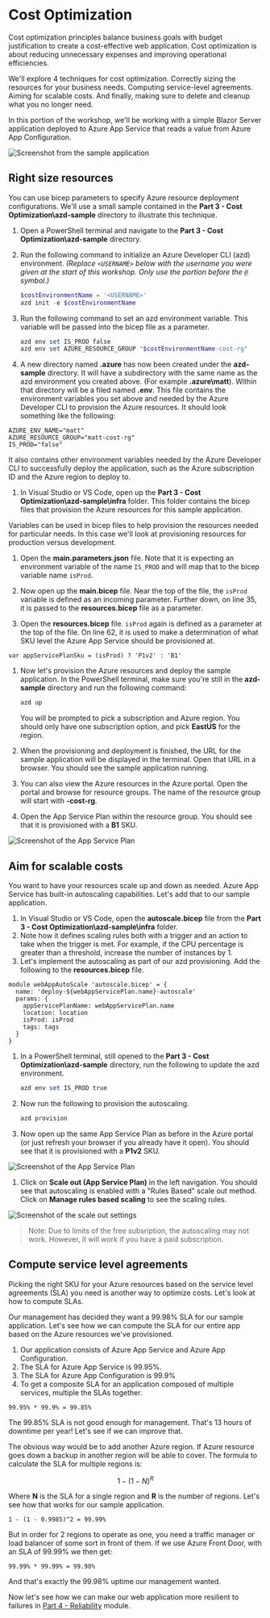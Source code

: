 # Cost Optimization

Cost optimization principles balance business goals with budget justification to create a cost-effective web application. Cost optimization is about reducing unnecessary expenses and improving operational efficiencies.

We'll explore 4 techniques for cost optimization. Correctly sizing the resources for your business needs. Computing service-level agreements. Aiming for scalable costs. And finally, making sure to delete and cleanup what you no longer need.

In this portion of the workshop, we'll be working with a simple Blazor Server application deployed to Azure App Service that reads a value from Azure App Configuration.

![Screenshot from the sample application](./images/sample-application.png)

## Right size resources

You can use bicep parameters to specify Azure resource deployment configurations. We'll use a small sample contained in the **Part 3 - Cost Optimization\azd-sample** directory to illustrate this technique.

1. Open a PowerShell terminal and navigate to the **Part 3 - Cost Optimization\azd-sample** directory.
1. Run the following command to initialize an Azure Developer CLI (azd) environment. _(Replace `<USERNAME>` below with the username you were given at the start of this workshop. Only use the portion before the `@` symbol.)_

    ```powershell
    $costEnvironmentName = '<USERNAME>'
    azd init -e $costEnvironmentName
    ```
1. Run the following command to set an azd environment variable. This variable will be passed into the bicep file as a parameter.

    ```powershell
    azd env set IS_PROD false
    azd env set AZURE_RESOURCE_GROUP "$costEnvironmentName-cost-rg"
    ```

1. A new directory named **.azure** has now been created under the **azd-sample** directory. It will have a subdirectory with the same name as the azd environment you created above. (For example **.azure\matt**). Within that directory will be a filed named **.env**. This file contains the environment variables you set above and needed by the Azure Developer CLI to provision the Azure resources. It should look something like the following:

  ```text
  AZURE_ENV_NAME="matt"
  AZURE_RESOURCE_GROUP="matt-cost-rg"
  IS_PROD="false"
  ```

  It also contains other environment variables needed by the Azure Developer CLI to successfully deploy the application, such as the Azure subscription ID and the Azure region to deploy to.

1. In Visual Studio or VS Code, open up the **Part 3 - Cost Optimization\azd-sample\infra** folder. This folder contains the bicep files that provision the Azure resources for this sample application.

  Variables can be used in bicep files to help provision the resources needed for particular needs. In this case we'll look at provisioning resources for production versus development.

1. Open the **main.parameters.json** file. Note that it is expecting an environment variable of the name `IS_PROD` and will map that to the bicep variable name `isProd`.

1. Now open up the **main.bicep** file. Near the top of the file, the `isProd` variable is defined as an incoming parameter. Further down, on line 35, it is passed to the **resources.bicep** file as a parameter.

1. Open the **resources.bicep** file. `isProd` again is defined as a parameter at the top of the file. On line 62, it is used to make a determination of what SKU level the Azure App Service should be provisioned at.

  ```bicep
  var appServicePlanSku = (isProd) ? 'P1v2' : 'B1'
  ```

1. Now let's provision the Azure resources and deploy the sample application. In the PowerShell terminal, make sure you're still in the **azd-sample** directory and run the following command:

    ```powershell
    azd up
    ```

    You will be prompted to pick a subscription and Azure region. You should only have one subscription option, and pick **EastUS** for the region.

2. When the provisioning and deployment is finished, the URL for the sample application will be displayed in the terminal. Open that URL in a browser. You should see the sample application running.

3. You can also view the Azure resources in the Azure portal. Open the portal and browse for resource groups. The name of the resource group will start with  **<USERNAME>-cost-rg**.

4. Open the App Service Plan within the resource group. You should see that it is provisioned with a **B1** SKU.

![Screenshot of the App Service Plan](./images/app-service-plan.png)

## Aim for scalable costs

You want to have your resources scale up and down as needed. Azure App Service has built-in autoscaling capabilities. Let's add that to our sample application.

1. In Visual Studio or VS Code, open the **autoscale.bicep** file from the **Part 3 - Cost Optimization\azd-sample\infra** folder.
1. Note how it defines scaling rules both with a trigger and an action to take when the trigger is met. For example, if the CPU percentage is greater than a threshold, increase the number of instances by 1.
1. Let's implement the autoscaling as part of our azd provisioning. Add the following to the **resources.bicep** file.

  ```bicep
  module webAppAutoScale 'autoscale.bicep' = {
    name: 'deploy-${webAppServicePlan.name}-autoscale'
    params: {
      appServicePlanName: webAppServicePlan.name
      location: location
      isProd: isProd
      tags: tags
    }
  }
  ```

1. In a PowerShell terminal, still opened to the **Part 3 - Cost Optimization\azd-sample** directory, run the following to update the azd environment.

    ```powershell
    azd env set IS_PROD true
    ```

1. Now run the following to provision the autoscaling.

    ```powershell
    azd provision
    ```

1. Now open up the same App Service Plan as before in the Azure portal (or just refresh your browser if you already have it open). You should see that it is provisioned with a **P1v2** SKU.

![Screenshot of the App Service Plan](./images/app-service-plan-p1v2.png)

1. Click on **Scale out (App Service Plan)** in the left navigation. You should see that autoscaling is enabled with a "Rules Based" scale out method.  Click on **Manage rules based scaling** to see the scaling rules.

![Screenshot of the scale out settings](./images/scale-out.png)

> Note: Due to limits of the free subsription, the autoscaling may not work. However, it will work if you have a paid subscription.

## Compute service level agreements

Picking the right SKU for your Azure resources based on the service level agreements (SLA) you need is another way to optimize costs. Let's look at how to compute SLAs.

Our management has decided they want a 99.98% SLA for our sample application. Let's see how we can compute the SLA for our entire app based on the Azure resources we've provisioned.

1. Our application consists of Azure App Service and Azure App Configuration.
  1. The SLA for Azure App Service is 99.95%.
  1. The SLA for Azure App Configuration is 99.9%
1. To get a composite SLA for an application composed of multiple services, multiple the SLAs together.

  ```text
  99.95% * 99.9% = 99.85%
  ```

The 99.85% SLA is not good enough for management. That's 13 hours of downtime per year! Let's see if we can improve that.

The obvious way would be to add another Azure region. If Azure resource goes down a backup in another region will be able to cover. The formula to calculate the SLA for multiple regions is:

$$ 1 - (1 - N)^R $$ 

Where **N** is the SLA for a single region and **R** is the number of regions. Let's see how that works for our sample application.

  ```
  1 - (1 - 0.9985)^2 = 99.99%
  ```

But in order for 2 regions to operate as one, you need a traffic manager or load balancer of some sort in front of them. If we use Azure Front Door, with an SLA of 99.99% we then get:

  ```
  99.99% * 99.99% = 99.98%
  ```

And that's exactly the 99.98% uptime our management wanted.

Now let's see how we can make our web application more resilient to failures in [Part 4 - Reliability](../Part%204%20-%20Reliability/README.md) module.
